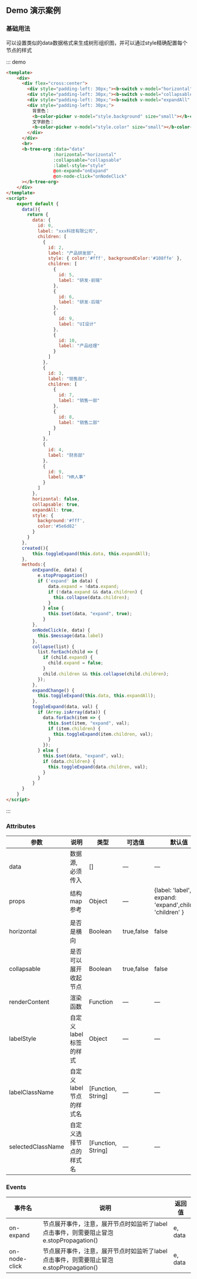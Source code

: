 ## Demo 演示案例

### 基础用法

可以设置类似的data数据格式来生成树形组织图，并可以通过style精确配置每个节点的样式

::: demo
```html
<template>
    <div>
      <div flex="cross:center">
        <div style="padding-left: 30px;"><b-switch v-model="horizontal"></b-switch> 是否是横向</div>
        <div style="padding-left: 30px;"><b-switch v-model="collapsable"></b-switch> 可展开收起</div>
        <div style="padding-left: 30px;"><b-switch v-model="expandAll" @on-change="expandChange"></b-switch> 展开全部</div>
        <div style="padding-left: 30px;">
          背景色：
          <b-color-picker v-model="style.background" size="small"></b-color-picker>&nbsp;
          文字颜色：
          <b-color-picker v-model="style.color" size="small"></b-color-picker>&nbsp;
        </div>
      </div>
      <br>
      <b-tree-org :data="data"      
                  :horizontal="horizontal"      
                  :collapsable="collapsable"
                  :label-style="style"
                  @on-expand="onExpand"
                  @on-node-click="onNodeClick"
      ></b-tree-org>
    </div>
</template>
<script>
    export default {
      data(){
        return {
          data: {
            id: 0,
            label: "xxx科技有限公司",
            children: [
              {
                id: 2,
                label: "产品研发部",
                style: { color:'#fff', backgroundColor:'#108ffe' },
                children: [
                  {
                    id: 5,
                    label: "研发-前端"
                  },
                  {
                    id: 6,
                    label: "研发-后端"
                  },
                  {
                    id: 9,
                    label: "UI设计"
                  },
                  {
                    id: 10,
                    label: "产品经理"
                  }
                ]
              },
              {
                id: 3,
                label: "销售部",
                children: [
                  {
                    id: 7,
                    label: "销售一部"
                  },
                  {
                    id: 8,
                    label: "销售二部"
                  }
                ]
              },
              {
                id: 4,
                label: "财务部"
              },
              {
                id: 9,
                label: "HR人事"
              }
            ]
          },
          horizontal: false,
          collapsable: true,
          expandAll: true,
          style: {
            background:'#fff',
            color:'#5e6d82'
          }     
        } 
      },
      created(){
          this.toggleExpand(this.data, this.expandAll);
      }, 
      methods:{
          onExpand(e, data) {
            e.stopPropagation()
            if ('expand' in data) {
                data.expand = !data.expand;
                if (!data.expand && data.children) {
                  this.collapse(data.children);
                }
              } else {
                this.$set(data, "expand", true);
              }
          },
          onNodeClick(e, data) {
            this.$message(data.label)
          },
          collapse(list) {
            list.forEach(child => {
              if (child.expand) {
                child.expand = false;
              }
              child.children && this.collapse(child.children);
            });
          },
          expandChange() {
            this.toggleExpand(this.data, this.expandAll);
          },
          toggleExpand(data, val) {
            if (Array.isArray(data)) {
              data.forEach(item => {
                this.$set(item, "expand", val);
                if (item.children) {
                  this.toggleExpand(item.children, val);
                }
              });
            } else {
              this.$set(data, "expand", val);
              if (data.children) {
                this.toggleExpand(data.children, val);
              }
            }
          }
      }  
    }
</script>
```
:::

### Attributes

| 参数      | 说明    | 类型      | 可选值       | 默认值   |
|---------- |-------- |---------- |-------------  |-------- |
| data     | 数据源,必须传入   | []  |  —   |   —   |
| props    | 结构map参考   | Object  |  —   |  {label: 'label', expand: 'expand',children: 'children'  }  |
| horizontal     | 是否是横向   | Boolean  | true,false  |  false  |
| collapsable     | 是否可以展开收起节点   | Boolean  | true,false  |  false  |
| renderContent     | 渲染函数   | Function  |  —   |   —   |
| labelStyle     | 自定义label标签的样式   | Object  |  —   |   —    |
| labelClassName     | 自定义label节点的样式名   | [Function, String]  |  —   |   —   |
| selectedClassName  | 自定义选择节点的样式名   | [Function, String]  |  —   |   —   |

### Events

| 事件名      | 说明    | 返回值      |
|---------- |-------- |---------- |
| on-expand | 节点展开事件，注意，展开节点时如监听了label点击事件，则需要阻止冒泡 e.stopPropagation()  | e, data  |
| on-node-click | 节点展开事件，注意，展开节点时如监听了label点击事件，则需要阻止冒泡 e.stopPropagation()  | e, data  |

